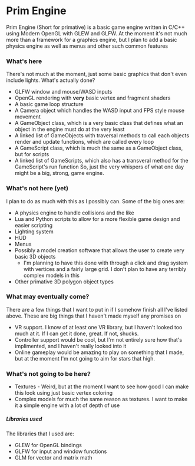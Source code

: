 # Prim Engine

Prim Engine (Short for primative) is a basic game engine written in C/C++ using Modern OpenGL with GLEW and GLFW. At the moment it's not much more than a framework for a graphics engine, but I plan to add a basic physics engine as well as menus and other such common features

### What's here
There's not much at the moment, just some basic graphics that don't even include lights. What's actually done?
- GLFW window and mouse/WASD inputs
- OpenGL rendering with **very** basic vertex and fragment shaders
- A basic game loop structure
- A Camera object which handles the WASD input and FPS style mouse movement
- A GameObject class, which is a very basic class that defines what an object in the engine must do at the very least
- A linked list of GameObjects with traversal methods to call each objects render and update functions, which are called every loop
- A GameScript class, which is much the same as a GameObject class, but for scripts
- A linked list of GameScripts, which also has a transveral method for the GameScript's run function
So, just the very whispers of what one day might be a big, strong, game engine.

### What's not here (yet)
I plan to do as much with this as I possibly can. Some of the big ones are:
- A physics engine to handle collisions and the like
- Lua and Python scripts to allow for a more flexible game design and easier scripting
- Lighting system
- HUD
- Menus
- Possibly a model creation software that allows the user to create very basic 3D objects
  - I'm planning to have this done with through a click and drag system with vertices and a fairly large grid. I don't plan to have any terribly complex models in this
- Other primative 3D polygon object types

### What may eventually come?
There are a few things that I want to put in if I somehow finish all I've listed above. These are big things that I haven't made myself any promises on
- VR support. I know of at least one VR library, but I haven't looked too much at it. If I can get it done, great. If not, shucks.
- Controller support would be cool, but I'm not entirely sure how that's implimented, and I haven't really looked into it
- Online gameplay would be amazing to play on something that I made, but at the moment I'm not going to aim for stars that high. 

### What's not going to be here?
- Textures - Weird, but at the moment I want to see how good I can make this look using just basic vertex coloring
- Complex models for much the same reason as textures. I want to make it a simple engine with a lot of depth of use


##### Libraries used
The libraries that I used are:
- GLEW for OpenGL bindings
- GLFW for input and window functions
- GLM for vector and matrix math
